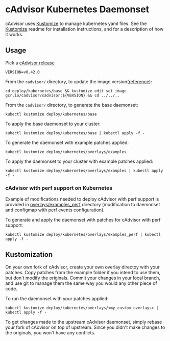 # cAdvisor Kubernetes Daemonset

cAdvisor uses [Kustomize](https://github.com/kubernetes-sigs/kustomize) to manage kubernetes yaml files.  See the [Kustomize](https://github.com/kubernetes-sigs/kustomize) readme for installation instructions, and for a description of how it works.

## Usage

Pick a [cAdvisor release](https://github.com/google/cadvisor/releases)
```
VERSION=v0.42.0
```

From the `cadvisor/` directory, to update the image version([reference](https://github.com/kubernetes-sigs/kustomize/blob/master/examples/image.md)):
```
cd deploy/kubernetes/base && kustomize edit set image gcr.io/cadvisor/cadvisor:${VERSION} && cd ../../..
```

From the `cadvisor/` directory, to generate the base daemonset:
```
kubectl kustomize deploy/kubernetes/base
```

To apply the base daemonset to your cluster:
```
kubectl kustomize deploy/kubernetes/base | kubectl apply -f -
```

To generate the daemonset with example patches applied:
```
kubectl kustomize deploy/kubernetes/overlays/examples
```

To apply the daemonset to your cluster with example patches applied:
```
kubectl kustomize deploy/kubernetes/overlays/examples | kubectl apply -f -
```

### cAdvisor with perf support on Kubernetes

Example of modifications needed to deploy cAdvisor with perf support is provided in [overlays/examples_perf](overlays/examples_perf) directory (modification to daemonset and configmap with perf events configuration).

To generate and apply the daemonset with patches for cAdvisor with perf support:
```
kubectl kustomize deploy/kubernetes/overlays/examples_perf | kubectl apply -f -
```

## Kustomization

On your own fork of cAdvisor, create your own overlay directoy with your patches.  Copy patches from the example folder if you intend to use them, but don't modify the originals.  Commit your changes in your local branch, and use git to manage them the same way you would any other piece of code.

To run the daemonset with your patches applied:
```
kubectl kustomize deploy/kubernetes/overlays/<my_custom_overlays> | kubectl apply -f -
```

To get changes made to the upstream cAdvisor daemonset, simply rebase your fork of cAdvisor on top of upstream.  Since you didn't make changes to the originals, you won't have any conflicts.
